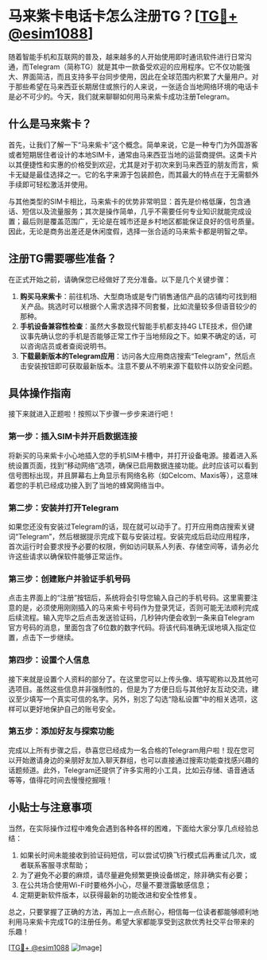 # 马来紫卡电话卡怎么注册TG？[[TG💪+ @esim1088](https://t.me/s/esim1088)]

随着智能手机和互联网的普及，越来越多的人开始使用即时通讯软件进行日常沟通，而Telegram（简称TG）就是其中一款备受欢迎的应用程序。它不仅功能强大、界面简洁，而且支持多平台同步使用，因此在全球范围内积累了大量用户。对于那些希望在马来西亚长期居住或旅行的人来说，一张适合当地网络环境的电话卡是必不可少的。今天，我们就来聊聊如何用马来紫卡成功注册Telegram。

## 什么是马来紫卡？

首先，让我们了解一下“马来紫卡”这个概念。简单来说，它是一种专门为外国游客或者短期居住者设计的本地SIM卡，通常由马来西亚当地的运营商提供。这类卡片以其便捷性和实惠的价格受到欢迎，尤其是对于初次来到马来西亚的朋友而言，紫卡无疑是最佳选择之一。它的名字来源于包装颜色，而其最大的特点在于无需额外手续即可轻松激活并使用。

与其他类型的SIM卡相比，马来紫卡的优势非常明显：首先是价格低廉，包含通话、短信以及流量服务；其次是操作简单，几乎不需要任何专业知识就能完成设置；最后则是覆盖范围广，无论是在城市还是乡村地区都能保证良好的信号质量。因此，无论是商务出差还是休闲度假，选择一张合适的马来紫卡都是明智之举。

## 注册TG需要哪些准备？

在正式开始之前，请确保您已经做好了充分准备。以下是几个关键步骤：

1. **购买马来紫卡**：前往机场、大型商场或是专门销售通信产品的店铺均可找到相关产品。挑选时可以根据个人需求选择不同套餐，比如流量较多但语音较少的那种。
2. **手机设备兼容性检查**：虽然大多数现代智能手机都支持4G LTE技术，但仍建议事先确认您的手机是否能够正常工作于当地频段之下。如果不确定的话，可以咨询店员或者查阅说明书。
3. **下载最新版本的Telegram应用**：访问各大应用商店搜索“Telegram”，然后点击安装按钮即可获取最新版本。注意不要从不明来源下载软件以防安全问题。

## 具体操作指南

接下来就进入正题啦！按照以下步骤一步步来进行吧！

### 第一步：插入SIM卡并开启数据连接
将新买的马来紫卡小心地插入您的手机SIM卡槽中，并打开设备电源。接着进入系统设置页面，找到“移动网络”选项，确保已启用数据连接功能。此时应该可以看到信号图标出现，并且屏幕右上角显示有网络名称（如Celcom、Maxis等），这意味着您的手机已经成功接入到了当地的蜂窝网络当中。

### 第二步：安装并打开Telegram
如果您还没有安装过Telegram的话，现在就可以动手了。打开应用商店搜索关键词“Telegram”，然后根据提示完成下载与安装过程。安装完成后启动应用程序，首次运行时会要求授予必要的权限，例如访问联系人列表、存储空间等，请务必允许这些请求以确保软件能够正常运作。

### 第三步：创建账户并验证手机号码
点击主界面上的“注册”按钮后，系统将会引导您输入自己的手机号码。这里需要注意的是，必须使用刚刚插入的马来紫卡号码作为登录凭证，否则可能无法顺利完成后续流程。输入完毕之后点击发送验证码，几秒钟内便会收到一条来自Telegram官方号码的消息，里面包含了6位数的数字代码。将该代码准确无误地填入指定位置，点击下一步继续。

### 第四步：设置个人信息
接下来就是设置个人资料的部分了。在这里您可以上传头像、填写昵称以及其他可选项目。虽然这些信息并非强制性的，但是为了方便日后与其他好友互动交流，建议至少填写一个真实可信的名字。另外，别忘了勾选“隐私设置”中的相关选项，这样可以更好地保护自己的账号安全。

### 第五步：添加好友与探索功能
完成以上所有步骤之后，恭喜您已经成为一名合格的Telegram用户啦！现在您可以开始邀请身边的亲朋好友加入聊天群组，也可以直接通过搜索功能查找感兴趣的话题频道。此外，Telegram还提供了许多实用的小工具，比如云存储、语音通话等等，值得花时间去慢慢挖掘哦！

## 小贴士与注意事项

当然，在实际操作过程中难免会遇到各种各样的困难，下面给大家分享几点经验总结：

1. 如果长时间未能接收到验证码短信，可以尝试切换飞行模式后再重试几次，或者联系客服寻求帮助；
2. 为了避免不必要的麻烦，请尽量避免频繁更换设备绑定，除非确实有必要；
3. 在公共场合使用Wi-Fi时要格外小心，尽量不要泄露敏感信息；
4. 定期更新软件版本，以获得最新的功能改进和安全性修复。

总之，只要掌握了正确的方法，再加上一点点耐心，相信每一位读者都能够顺利地利用马来紫卡完成TG的注册任务。希望大家都能享受到这款优秀社交平台带来的乐趣！

[[TG💪+ @esim1088](https://t.me/s/esim1088) ![Image](https://i.postimg.cc/4NQfJmqS/Snipaste-2025-05-13-00-14-12.png)]
